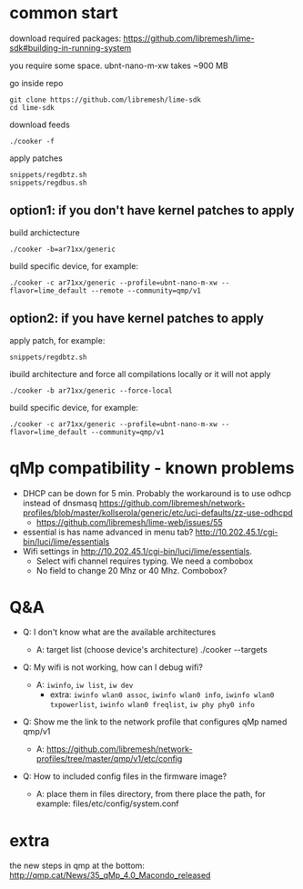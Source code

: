 # common start

download required packages: https://github.com/libremesh/lime-sdk#building-in-running-system

you require some space. ubnt-nano-m-xw takes ~900 MB

go inside repo

    git clone https://github.com/libremesh/lime-sdk
    cd lime-sdk

download feeds

    ./cooker -f

apply patches

    snippets/regdbtz.sh
    snippets/regdbus.sh

## option1: if you don't have kernel patches to apply

build archictecture

    ./cooker -b=ar71xx/generic

build specific device, for example:

    ./cooker -c ar71xx/generic --profile=ubnt-nano-m-xw --flavor=lime_default --remote --community=qmp/v1

## option2: if you have kernel patches to apply

apply patch, for example:

    snippets/regdbtz.sh

ibuild architecture and force all compilations locally or it will not apply

    ./cooker -b ar71xx/generic --force-local

build specific device, for example:

    ./cooker -c ar71xx/generic --profile=ubnt-nano-m-xw --flavor=lime_default --community=qmp/v1

# qMp compatibility - known problems

- DHCP can be down for 5 min. Probably the workaround is to use odhcp instead of dnsmasq https://github.com/libremesh/network-profiles/blob/master/kollserola/generic/etc/uci-defaults/zz-use-odhcpd
    - https://github.com/libremesh/lime-web/issues/55
- essential is has name advanced in menu tab? http://10.202.45.1/cgi-bin/luci/lime/essentials
- Wifi settings in http://10.202.45.1/cgi-bin/luci/lime/essentials.
    - Select wifi channel requires typing. We need a combobox
    - No field to change 20 Mhz or 40 Mhz. Combobox?

# Q&A

- Q: I don't know what are the available architectures
    - A: target list (choose device's architecture)
        ./cooker --targets

- Q: My wifi is not working, how can I debug wifi?
    - A: `iwinfo`, `iw list`, `iw dev`
        - extra: `iwinfo wlan0 assoc`, `iwinfo wlan0 info`, `iwinfo wlan0 txpowerlist`, `iwinfo wlan0 freqlist`, `iw phy phy0 info`

- Q: Show me the link to the network profile that configures qMp named qmp/v1
    - A: https://github.com/libremesh/network-profiles/tree/master/qmp/v1/etc/config

- Q: How to included config files in the firmware image?
    - A: place them in files directory, from there place the path, for example: files/etc/config/system.conf

# extra

the new steps in qmp at the bottom: http://qmp.cat/News/35_qMp_4.0_Macondo_released

